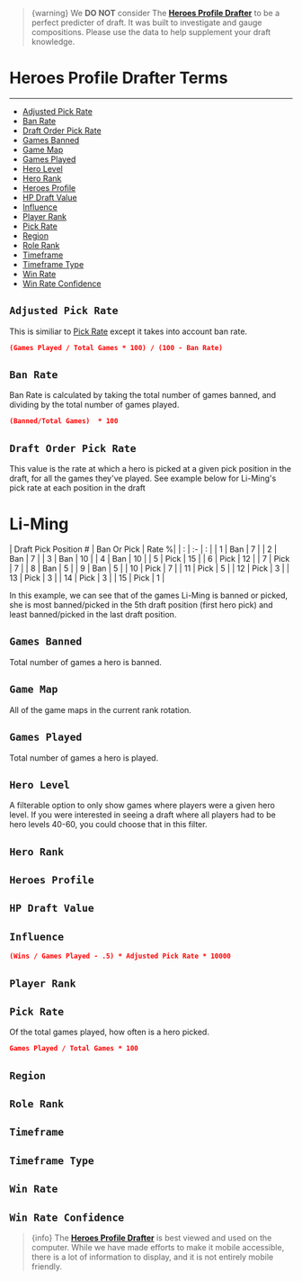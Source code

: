 > {warning} We **DO NOT** consider The **[Heroes Profile Drafter](https://drafter.heroesprofile.com/)** to be a perfect predicter of draft.  It was built to investigate and gauge compositions.  Please use the data to help supplement your draft knowledge.

# Heroes Profile Drafter Terms

---
- [Adjusted Pick Rate](#adjusted_pick_rate)
- [Ban Rate](#ban_rate)
- [Draft Order Pick Rate](#draft_order_pick_rate)
- [Games Banned](#games_banned)
- [Game Map](#game_map)
- [Games Played](#games_played)
- [Hero Level](#hero_level)
- [Hero Rank](#hero_rank)
- [Heroes Profile](#heroesprofile)
- [HP Draft Value](#hp_draft_value)
- [Influence](#influence)
- [Player Rank](#player_rank)
- [Pick Rate](#pick_rate)
- [Region](#region)
- [Role Rank](#role_rank)
- [Timeframe](#timeframe)
- [Timeframe Type](#timeframe_type)
- [Win Rate](#win_rate)
- [Win Rate Confidence](#win_rate_confidence)


<a name="adjusted_pick_rate"></a>
## `Adjusted Pick Rate`
This is similiar to [Pick Rate](#pick_rate) except it takes into account ban rate.
```json
(Games Played / Total Games * 100) / (100 - Ban Rate)
```

<a name="ban_rate"></a>
## `Ban Rate`
Ban Rate is calculated by taking the total number of games banned, and dividing by the total number of games played.
```json
(Banned/Total Games)  * 100
```

<a name="draft_order_pick_rate"></a>
## `Draft Order Pick Rate`
This value is the rate at which a hero is picked at a given pick position in the draft, for all the games they've played.  See example below for Li-Ming's pick rate at each position in the draft

# Li-Ming
| Draft Pick Position # | Ban Or Pick   | Rate %|
| : |   :-   |  :  |
| 1 | Ban | 7  |
| 2 | Ban   | 7  |
| 3 | Ban  | 10  |
| 4 | Ban  | 10  |
| 5 | Pick  | 15  |
| 6 | Pick  | 12  |
| 7 | Pick  | 7  |
| 8 | Ban  | 5  |
| 9 | Ban  | 5  |
| 10 | Pick  | 7  |
| 11 | Pick  | 5  |
| 12 | Pick  | 3  |
| 13 | Pick  | 3  |
| 14 | Pick  | 3  |
| 15 | Pick  | 1  |

In this example, we can see that of the games Li-Ming is banned or picked, she is most banned/picked in the 5th draft position (first hero pick) and least banned/picked in the last draft position.

<a name="games_banned"></a>
## `Games Banned`
Total number of games a hero is banned.

<a name="game_map"></a>
## `Game Map`
All of the game maps in the current rank rotation.

<a name="games_played"></a>
## `Games Played`
Total number of games a hero is played.

<a name="hero_level"></a>
## `Hero Level`
A filterable option to only show games where players were a given hero level.  If you were interested in seeing a draft where all players had to be hero levels 40-60, you could choose that in this filter.

<a name="hero_rank"></a>
## `Hero Rank`

<a name="heroesprofile"></a>
## `Heroes Profile`

<a name="hp_draft_value"></a>
## `HP Draft Value`

<a name="influence"></a>
## `Influence`
```json
(Wins / Games Played - .5) * Adjusted Pick Rate * 10000
```
<a name="player_rank"></a>
## `Player Rank`

<a name="pick_rate"></a>
## `Pick Rate`
Of the total games played, how often is a hero picked.
```json
Games Played / Total Games * 100
```

<a name="region"></a>
## `Region`

<a name="role_rank"></a>
## `Role Rank`

<a name="timeframe"></a>
## `Timeframe`

<a name="timeframe_type"></a>
## `Timeframe Type`

<a name="win_rate"></a>
## `Win Rate`

<a name="win_rate_confidence"></a>
## `Win Rate Confidence`



> {info} The **[Heroes Profile Drafter](https://drafter.heroesprofile.com/)** is best viewed and used on the computer.  While we have made efforts to make it mobile accessible, there is a lot of information to display, and it is not entirely mobile friendly.

